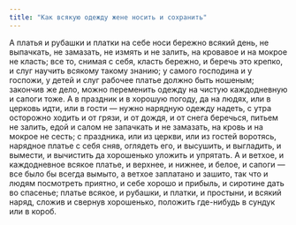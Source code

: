 ```yaml
---
title: "Как всякую одежду жене носить и сохранить"
---
```


А платья и рубашки и платки на себе носи бережно всякий день, не выпачкать, не замазать, не измять и не залить, на кровавое и на мокрое не класть; все то, снимая с себя, класть бережно, и беречь это крепко, и слуг научить всякому такому знанию; у самого господина и у госпожи, у детей и слуг рабочее платье должно быть ношеным; закончив же дело, можно переменить одежду на чистую каждодневную и сапоги тоже. А в праздник и в хорошую погоду, да на людях, или в церковь идти, или в гости — нужно нарядную одежду надеть, с утра осторожно ходить и от грязи, и от дождя, и от снега беречься, питьем не залить, едой и салом не запачкать и не замазать, на кровь и на мокрое не сесть; с праздника, или из церкви, или из гостей воротясь, нарядное платье с себя сняв, оглядеть его, и высушить, и выгладить, и вымести, и вычистить да хорошенько уложить и упрятать. А и ветхое, и каждодневное всякое платье, и верхнее, и нижнее, и белое, и сапоги — все было бы всегда вымыто, а ветхое заплатано и зашито, так что и людям посмотреть приятно, и себе хорошо и прибыль, и сиротине дать во спасенье; платье всякое, и рубашки, и платки, и простыни, и всякий наряд, сложив и свернув хорошенько, положить где-нибудь в сундук или в короб.